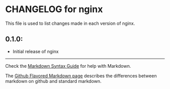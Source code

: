 # CHANGELOG for nginx

This file is used to list changes made in each version of nginx.

## 0.1.0:

* Initial release of nginx

- - - 
Check the [Markdown Syntax Guide](http://daringfireball.net/projects/markdown/syntax) for help with Markdown.

The [Github Flavored Markdown page](http://github.github.com/github-flavored-markdown/) describes the differences between markdown on github and standard markdown.
